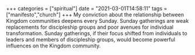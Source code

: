 +++
categories = ["spiritual"]
date = "2021-03-01T14:58:11"
tags = ["manifesto","church"]
+++
My conviction about the relationship between Kingdom communities deepens every Sunday. Sunday gatherings are weak replacements for discipleship groups and poor avenues for individual transformation. Sunday gatherings, if their focus shifted from individuals to leaders and members of discipleship groups, would become powerful influences on the Kingdom community.
               